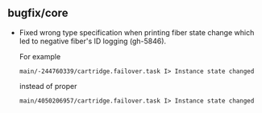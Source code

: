 ## bugfix/core

* Fixed wrong type specification when printing fiber state
  change which led to negative fiber's ID logging (gh-5846).

  For example
  ```
  main/-244760339/cartridge.failover.task I> Instance state changed
  ```
  instead of proper
  ```
  main/4050206957/cartridge.failover.task I> Instance state changed
  ```
